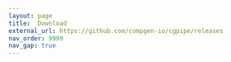 ```yaml
---
layout: page
title:  Download
external_url: https://github.com/compgen-io/cgpipe/releases
nav_order: 9999
nav_gap: true
---
```

